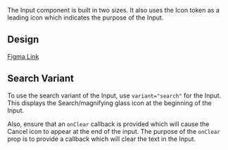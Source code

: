The Input component is built in two sizes. It also uses the Icon token as a leading icon which indicates the purpose of the Input.

## Design
[Figma Link](https://www.figma.com/file/939bW74C3TLW5VAzK23uox/%F0%9F%8C%99moonstone-components?node-id=4631%3A365)

## Search Variant
To use the search variant of the Input, use `variant="search"` for the Input.
This displays the Search/magnifying glass icon at the beginning of the Input.

Also, ensure that an `onClear` callback is provided which will cause the Cancel icon to appear at the end of the input.
The purpose of the `onClear` prop is to provide a callback which will clear the text in the Input.
